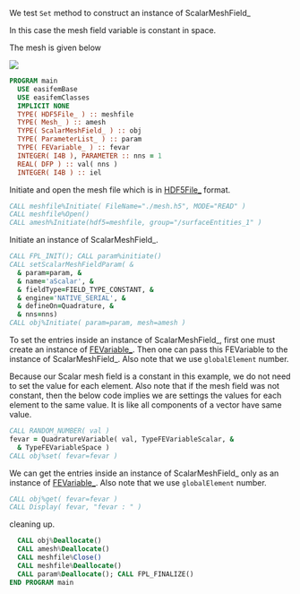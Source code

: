 We test `Set` method to construct an instance of ScalarMeshField_

In this case the mesh field variable is constant in space.

The mesh is given below

![](./figures/mesh.png)

```fortran
PROGRAM main
  USE easifemBase
  USE easifemClasses
  IMPLICIT NONE
  TYPE( HDF5File_ ) :: meshfile
  TYPE( Mesh_ ) :: amesh
  TYPE( ScalarMeshField_ ) :: obj
  TYPE( ParameterList_ ) :: param
  TYPE( FEVariable_ ) :: fevar
  INTEGER( I4B ), PARAMETER :: nns = 1
  REAL( DFP ) :: val( nns )
  INTEGER( I4B ) :: iel
```

Initiate and open the mesh file which is in [HDF5File_](../HDF5File/HDF5File_.md) format.

```fortran
CALL meshfile%Initiate( FileName="./mesh.h5", MODE="READ" )
CALL meshfile%Open()
CALL amesh%Initiate(hdf5=meshfile, group="/surfaceEntities_1" )
```

Initiate an instance of ScalarMeshField_.

```fortran
CALL FPL_INIT(); CALL param%initiate()
CALL setScalarMeshFieldParam( &
  & param=param, &
  & name='aScalar', &
  & fieldType=FIELD_TYPE_CONSTANT, &
  & engine='NATIVE_SERIAL', &
  & defineOn=Quadrature, &
  & nns=nns)
CALL obj%Initiate( param=param, mesh=amesh )
```

To set the entries inside an instance of ScalarMeshField_, first one must create an instance of [FEVariable_](../FEVariable/FEVariable_.md). Then one can pass this FEVariable to the instance of ScalarMeshField_. Also note that we use `globalElement` number.

Because our Scalar mesh field is a constant in this example, we do not need to set the value for each element. Also note that if the mesh field was not constant, then the below code implies we are settings the values for each element to the same value. It is like all components of a vector have same value.

```fortran
CALL RANDOM_NUMBER( val )
fevar = QuadratureVariable( val, TypeFEVariableScalar, &
  & TypeFEVariableSpace )
CALL obj%set( fevar=fevar )
```

We can get the entries inside an instance of ScalarMeshField_ only as an instance of [FEVariable_](../FEVariable/FEVariable_.md). Also note that we use `globalElement` number.

```fortran
CALL obj%get( fevar=fevar )
CALL Display( fevar, "fevar : " )
```

cleaning up.

```fortran
  CALL obj%Deallocate()
  CALL amesh%Deallocate()
  CALL meshfile%Close()
  CALL meshfile%Deallocate()
  CALL param%Deallocate(); CALL FPL_FINALIZE()
END PROGRAM main
```
